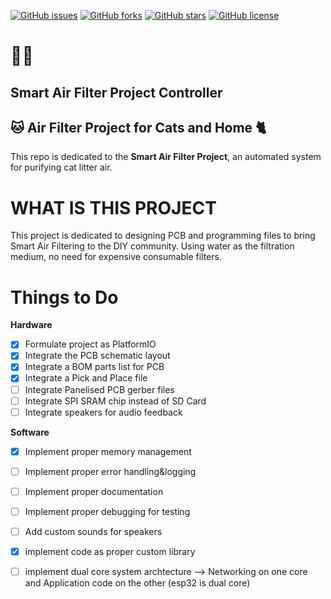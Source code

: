 [![GitHub issues](https://img.shields.io/github/issues/ZanzyTHEbar/ESP32GreenhouseTowerDIY?style=plastic)](https://github.com/ZanzyTHEbar/Smart-Air-Filter-Project/issues) [![GitHub forks](https://img.shields.io/github/forks/ZanzyTHEbar/Smart-Air-Filter-Project?style=plastic)](https://github.com/ZanzyTHEbar/Smart-Air-Filter-Project/network) [![GitHub stars](https://img.shields.io/github/stars/ZanzyTHEbar/Smart-Air-Filter-Project?style=plastic)](https://github.com/ZanzyTHEbar/Smart-Air-Filter-Project/stargazers) [![GitHub license](https://img.shields.io/github/license/ZanzyTHEbar/Smart-Air-Filter-Project?style=plastic)](https://github.com/ZanzyTHEbar/Smart-Air-Filter-Project/blob/main/LICENSE)

# :man_technologist:

## Smart Air Filter Project Controller

## :cat: Air Filter Project for Cats and Home :cat2:

This repo is dedicated to the **Smart Air Filter Project**, an automated system for purifying cat litter air.

# WHAT IS THIS PROJECT

This project is dedicated to designing PCB and programming files to bring Smart Air Filtering to the DIY community. Using water as the filtration medium, no need for expensive consumable filters. 

# Things to Do

**__Hardware__**

- [x] Formulate project as PlatformIO
- [x] Integrate the PCB schematic layout
- [x] Integrate a BOM parts list for PCB
- [x] Integrate a Pick and Place file
- [ ] Integrate Panelised PCB gerber files
- [ ] Integrate SPI SRAM chip instead of SD Card
- [ ] Integrate speakers for audio feedback

**__Software__**

- [x] Implement proper memory management
- [ ] Implement proper error handling&logging
- [ ] Implement proper documentation
- [ ] Implement proper debugging for testing
- [ ] Add custom sounds for speakers
- [x] implement code as proper custom library
- [ ] implement dual core system archtecture
        --> Networking on one core and Application code on the other (esp32 is dual core)
        

